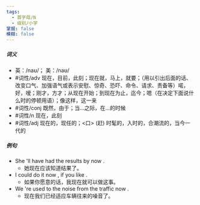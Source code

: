 ```yaml
---
tags:
  - 首字母/N
  - 级别/小学
掌握: false
模糊: false
---
```

##### 词义
- 英：/naʊ/； 美：/naʊ/
- #词性/adv  现在，目前，此刻；现在就，马上，就要；（用以引出后面的话、改变口气、加强语气或表示安慰、惊奇、恐吓、命令、请求、责备等）喏，好，嗳；刚才，方才；从现在开始；到现在为止，迄今；嗯（在决定下面说什么时的停顿用语）；像这样，这一来
- #词性/conj  既然，由于；当…之际，在…的时候
- #词性/n  现在，此刻
- #词性/adj  现在的，现任的；<口> (赶) 时髦的，入时的，合潮流的，当今一代的
##### 例句
- She 'll have had the results by now .
	- 她现在应该知道结果了。
- I could do it now , if you like .
	- 如果你愿意的话，我现在就可以做这事。
- We 're used to the noise from the traffic now .
	- 现在我们已经适应车辆往来的噪音了。
